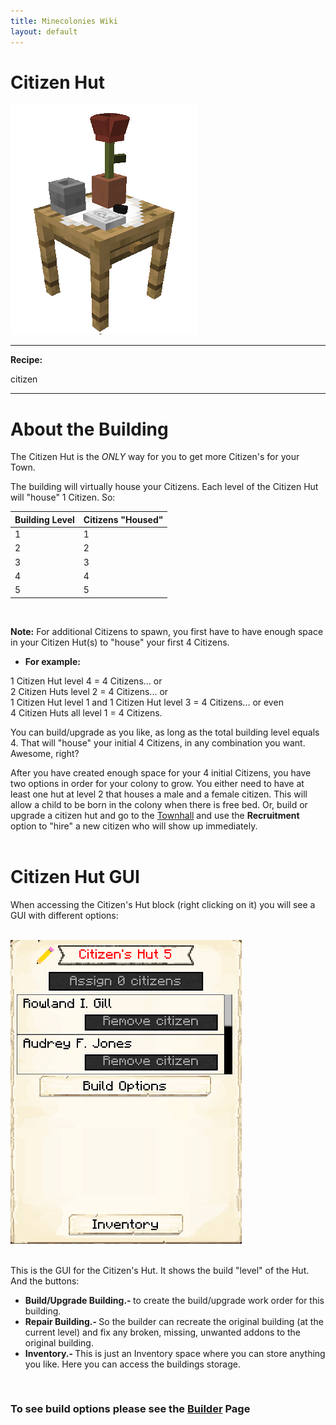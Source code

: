 ```yaml
---
title: Minecolonies Wiki
layout: default
---
```

# Citizen Hut
<div class="infobox box text-center">
    <img src="../../assets/images/buildings/citizen.png" alt="Citizen Hut" />
    <hr />
        <div class="row section-text text-left">
        <div class="col">
        <p><strong>Recipe:</strong> 
        </div>
    </div>
    <recipe>citizen</recipe>
    
</div>
<hr />

# About the Building

The Citizen Hut is the *ONLY* way for you to get more Citizen's for your Town. 

The building will virtually house your Citizens. Each level of the Citizen Hut will "house" 1 Citizen. So: 


| Building Level | Citizens "Housed" |
| ----- | ----- |
| 1 | 1 |
| 2 | 2 |
| 3 | 3 |
| 4 | 4 |
| 5 | 5 |

<br>

**Note:** For additional Citizens to spawn, you first have to have enough space in your Citizen Hut(s) to "house" your first 4 Citizens.

- **For example:** 
<p>1 Citizen Hut level 4 = 4 Citizens... or<br>
2 Citizen Huts level 2 = 4 Citizens... or<br>
1 Citizen Hut level 1 and 1 Citizen Hut level 3 = 4 Citizens... or even<br>
4 Citizen Huts all level 1 = 4 Citizens.</p>

You can build/upgrade as you like, as long as the total building level equals 4. That will "house" your initial 4 Citizens, in any combination you want. Awesome, right?

After you have created enough space for your 4 initial Citizens, you have two options in order for your colony to grow. You either need to have at least one hut at level 2 that houses a male and a female citizen. This will allow a child to be born in the colony when there is free bed. Or, build or upgrade a citizen hut and go to the [Townhall](../../source/buildings/townhall) and use the **Recruitment** option to "hire" a new citizen who will show up immediately.  
<br>

# Citizen Hut GUI

When accessing the Citizen's Hut block (right clicking on it) you will see a GUI with different options:

<br>
<div class="row">
  <div class="col-sm-12 col-md">
    <img src="../../assets/images/gui/citizengui.png" class="img-fluid mx-auto" alt="Citizen Hut GUI">
  </div>
  <div class="col-sm-12 col-md">
    <br>
    <p> This is the GUI for the Citizen's Hut. It shows the build "level" of the Hut. And the buttons:</p>
    <ul>
      <li><strong>Build/Upgrade Building.- </strong>to create the build/upgrade work order for this building.</li>
      <li><strong>Repair Building.- </strong> So the builder can recreate the original building (at the current level) and fix any broken, missing, unwanted addons to the original building.</li>
      <li><strong>Inventory.- </strong>This is just an Inventory space where you can store anything you like. Here you can access the buildings storage.</li>
    </ul>
  </div>
</div>  
  <br>
  
### **To see build options please see the [Builder](../../source/workers/builder) Page**  
